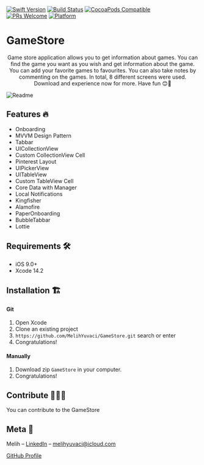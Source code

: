 [![Swift Version][swift-image]][swift-url]
[![Build Status][travis-image]][travis-url]
[![CocoaPods Compatible](https://img.shields.io/cocoapods/v/EZSwiftExtensions.svg)](https://img.shields.io/cocoapods/v/LFAlertController.svg)  
[![PRs Welcome](https://img.shields.io/badge/PRs-welcome-brightgreen.svg?style=flat-square)](http://makeapullrequest.com)
[![Platform](https://img.shields.io/cocoapods/p/LFAlertController.svg?style=flat)](http://cocoapods.org/pods/LFAlertController)

# GameStore
<p align="center">
    Game store application allows you to get information about games. You can find the game you want as you wish and get information about the game. You can add your favorite games to favourites. You can also take notes by commenting on the games. In total, 8 different screens were used. Download and experience now for more. Have fun 😊🎉
    </p>
    
![Readme](https://user-images.githubusercontent.com/94677369/214499514-eb10429c-bc22-4a63-838b-9af659ea8611.png)

## Features 🔥

- Onboarding
- MVVM Design Pattern
- Tabbar
- UICollectionView
- Custom CollectionView Cell
- Pinterest Layout
- UIPickerView
- UITableView
- Custom TableView Cell
- Core Data with Manager
- Local Notifications
- Kingfisher
- Alamofire
- PaperOnboarding
- BubbleTabbar
- Lottie


## Requirements 🛠️

- iOS 9.0+
- Xcode 14.2

## Installation 🏗️

#### Git

1. Open Xcode
2. Clone an existing project
3. ```https://github.com/MelihYuvaci/GameStore.git``` search or enter
4. Congratulations! 

#### Manually

1. Download zip ```GameStore``` in your computer.  
2. Congratulations!  

## Contribute 🙋‍♀️🙋
You can contribute to the GameStore

## Meta 🏁

Melih – [LinkedIn](https://www.linkedin.com/in/melihyuvaci/) – melihyuvaci@icloud.com

[GitHub Profile](https://github.com/MelihYuvaci)

[swift-image]:https://img.shields.io/badge/swift-5.7-orange.svg
[swift-url]: https://swift.org/
[license-image]: https://img.shields.io/badge/License-MIT-blue.svg
[license-url]: LICENSE
[travis-image]: https://img.shields.io/travis/dbader/node-datadog-metrics/master.svg?style=flat-square
[travis-url]: https://travis-ci.org/dbader/node-datadog-metrics
[codebeat-image]: https://codebeat.co/badges/c19b47ea-2f9d-45df-8458-b2d952fe9dad
[codebeat-url]: https://codebeat.co/projects/github-com-vsouza-awesomeios-com
